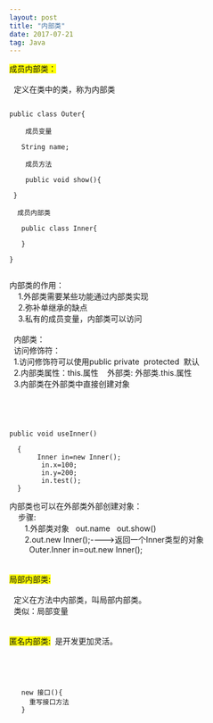 ```yaml
---
layout: post
title: "内部类"
date: 2017-07-21
tag: Java 
---
```


<font style="background-color:Yellow">成员内部类：<br>
</font><br>
&nbsp;&nbsp;定义在类中的类，称为内部类<br>

```

public class Outer{

    成员变量

   String name;

    成员方法

    public void show(){

 }

  成员内部类 

   public class Inner{

   }

}


```



 内部类的作用：<br>
&nbsp; &nbsp; 1.外部类需要某些功能通过内部类实现<br>
&nbsp; &nbsp; 2.弥补单继承的缺点<br>
&nbsp; &nbsp; 3.私有的成员变量，内部类可以访问<br>
<br>
&nbsp;&nbsp;内部类：<br>
&nbsp;&nbsp;访问修饰符：<br>
&nbsp;&nbsp;1.访问修饰符可以使用public private&nbsp;&nbsp;protected&nbsp;&nbsp;默认<br>
&nbsp;&nbsp;2.内部类属性：this.属性&nbsp; &nbsp; 外部类: 外部类.this.属性<br>
&nbsp;&nbsp;3.内部类在外部类中直接创建对象<br>
   <br>

```



public void useInner()

  {
       Inner in=new Inner();
        in.x=100;
        in.y=200;
        in.test();
  }

```



内部类也可以在外部类外部创建对象：<br>
&nbsp; &nbsp; 步骤:<br>
&nbsp; &nbsp;&nbsp; &nbsp; 1.外部类对象&nbsp; &nbsp;out.name&nbsp; &nbsp;out.show()&nbsp; &nbsp;<br>
&nbsp; &nbsp;&nbsp; &nbsp; 2.out.new Inner();----&gt;返回一个Inner类型的对象<br>
&nbsp; &nbsp;&nbsp; &nbsp;&nbsp; &nbsp;Outer.Inner in=out.new Inner();<br>
<br>
<br>
<font style="background-color:Yellow">局部内部类:<br>
</font>&nbsp; &nbsp;<br>
&nbsp;&nbsp;定义在方法中内部类，叫局部内部类。<br>
&nbsp;&nbsp;类似：局部变量<br>
<br>
<br>
<font style="background-color:Yellow">匿名内部类:</font>&nbsp;&nbsp;是开发更加灵活。<br>
<br>

```



   new 接口(){
     重写接口方法
   }



```

   <br>
&nbsp;&nbsp;<br>
<br>